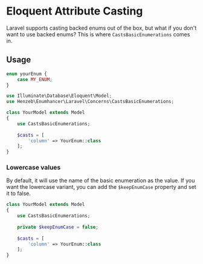 # Eloquent Attribute Casting

Laravel supports casting backed enums out of the box, but what if you don't want to 
use backed enums? This is where `CastsBasicEnumerations` comes in.

## Usage

```php
enum yourEnum { 
    case MY_ENUM;   
}

use Illuminate\Database\Eloquent\Model;
use Henzeb\Enumhancer\Laravel\Concerns\CastsBasicEnumerations;

class YourModel extends Model 
{
    use CastsBasicEnumerations;
    
    $casts = [
        'column' => YourEnum::class
    ];
}

```
### Lowercase values
By default, it will use the name of the basic enumeration as the value. If you want 
the lowercase variant, you can add the `$keepEnumCase` property and set it to false. 

```php
class YourModel extends Model 
{
    use CastsBasicEnumerations;
    
    private $keepEnumCase = false;
    
    $casts = [
        'column' => YourEnum::class
    ];
}

```
